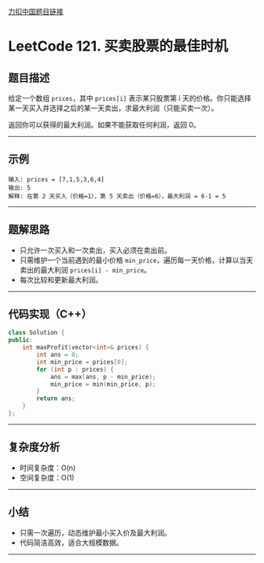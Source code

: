 [力扣中国题目链接](https://leetcode.cn/problems/best-time-to-buy-and-sell-stock/)

# LeetCode 121. 买卖股票的最佳时机

## 题目描述

给定一个数组 `prices`，其中 `prices[i]` 表示某只股票第 i 天的价格。你只能选择某一天买入并选择之后的某一天卖出，求最大利润（只能买卖一次）。

返回你可以获得的最大利润。如果不能获取任何利润，返回 0。

---

## 示例

```
输入: prices = [7,1,5,3,6,4]
输出: 5
解释: 在第 2 天买入（价格=1），第 5 天卖出（价格=6），最大利润 = 6-1 = 5
```

---

## 题解思路

- 只允许一次买入和一次卖出，买入必须在卖出前。
- 只需维护一个当前遇到的最小价格 `min_price`，遍历每一天价格，计算以当天卖出的最大利润 `prices[i] - min_price`。
- 每次比较和更新最大利润。

---

## 代码实现（C++）

```cpp
class Solution {
public:
    int maxProfit(vector<int>& prices) {
        int ans = 0;
        int min_price = prices[0];
        for (int p : prices) {
            ans = max(ans, p - min_price);
            min_price = min(min_price, p);
        }
        return ans;
    }
};
```

---

## 复杂度分析

- 时间复杂度：O(n)
- 空间复杂度：O(1)

---

## 小结

- 只需一次遍历，动态维护最小买入价及最大利润。
- 代码简洁高效，适合大规模数据。

---
